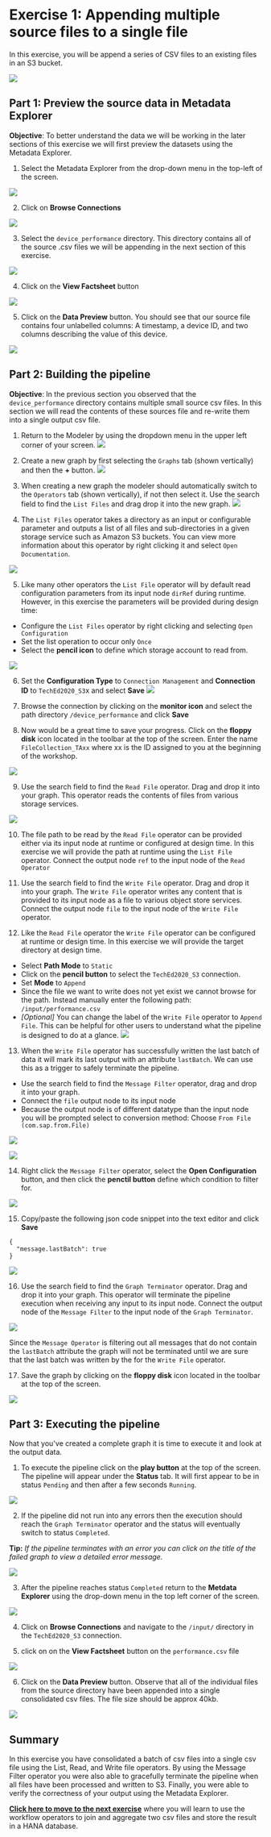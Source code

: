 # Exercise 1: Appending multiple source files to a single file

In this exercise, you will be append a series of CSV files to an existing files in an S3 bucket.

  ![](/exercises/ex0/images/completedModel.png)

## Part 1: Preview the source data in Metadata Explorer

**Objective**: To better understand the data we will be working in the later sections of this exercise we will first preview the datasets using the Metadata Explorer.

1. Select the Metadata Explorer from the drop-down menu in the top-left of the screen.

  ![](/exercises/ex0/images/dropdown_metadataExplorer.png)

2. Click on **Browse Connections**

  ![](/exercises/ex0/images/browseConnections.png)

3. Select the ```device_performance``` directory. This directory contains all of the source .csv files we will be appending in the next section of this exercise.

  ![](/exercises/ex0/images/directory_device_performance.png)

4. Click on the **View Factsheet** button

  ![](/exercises/ex0/images/button_viewFactsheet.png)

5. Click on the **Data Preview** button. You should see that our source file contains four unlabelled columns: A timestamp, a device ID, and two columns describing the value of this device.

  ![](/exercises/ex0/images/button_dataPreview.png)

## Part 2: Building the pipeline

**Objective**: In the previous section you observed that the ```device_performance``` directory contains multiple small source csv files. In this section we will read the contents of these sources file and re-write them into a single output csv file.

1. Return to the  Modeler by using the dropdown menu in the upper left corner of your screen.
  ![](/exercises/ex0/images/dropdown_pipelineModeler.png)

2. Create a new graph by first selecting the `Graphs` tab (shown vertically) and then the **+** button.
  ![](/exercises/ex0/images/createGraph.png)


3. When creating a new graph the modeler should automatically switch to the `Operators` tab (shown vertically), if not then select it. Use the search field to find the `List Files` and drag drop it into the new graph.
  ![](/exercises/ex0/images/operator_listFiles.png)

4. The `List Files` operator takes a directory as an input or configurable parameter and outputs a list of all files and sub-directories in a given storage service such as Amazon S3 buckets. You can view more information about this operator by right clicking it and select `Open Documentation`.

  ![](/exercises/ex0/images/doc_listFiles.png)

5. Like many other operators the `List File` operator will by default read configuration parameters from its input node `dirRef` during runtime. However, in this exercise the parameters will be provided during design time:
  - Configure the `List Files` operator by right clicking and selecting `Open Configuration`
  - Set the list operation to occur only `Once`
  - Select the **pencil icon** to define which storage account to read from.

  ![](/exercises/ex0/images/configure_listFiles.png)

6. Set the **Configuration Type** to `Connection Management`  and **Connection ID** to `TechEd2020_S3`x and select **Save**
 ![](/exercises/ex0/images/s3_Connection.png)

7. Browse the connection by clicking on the **monitor icon** and select the path directory `/device_performance` and click **Save**

8. Now would be a great time to save your progress. Click on the **floppy disk** icon located in the toolbar at the top of the screen. Enter the name `FileCollection_TAxx` where xx is the ID assigned to you at the beginning of the workshop.

  ![](/exercises/ex0/images/saveGraph.png)

9. Use the search field to find the `Read File` operator. Drag and drop it into your graph. This operator reads the contents of files from various storage services.

  ![](/exercises/ex0/images/operator_readFile.png)

10. The file path to be read by the `Read File` operator can be provided either via its input node at runtime or configured at design time. In this exercise we will provide the path at runtime using the `List File` operator. Connect the output node `ref`  to the input node of the `Read Operator`

11. Use the search field to find the `Write File` operator.  Drag and drop it into your graph. The `Write File` operator writes any content that is provided to its input node as a file to various object store services. Connect the output node `file` to the input node of the `Write File` operator.

12. Like the `Read File` operator the `Write File` operator can be configured at runtime or design time. In this exercise we will provide the target directory at design time.
- Select **Path Mode** to `Static`
- Click on the **pencil button** to select the `TechEd2020_S3` connection.
- Set **Mode** to `Append`
- Since the file we want to write does not yet exist we cannot browse for the path. Instead manually enter the following path: `/input/performance.csv`
- *\[Optional\]* You can change the label of the `Write File` operator to `Append File`. This can be helpful for other users to understand what the pipeline is designed to do at a glance.
  ![](/exercises/ex0/images/configure_writeFile.png)

13. When the `Write File` operator has successfully written the last batch of data it will mark its last output with an attribute `lastBatch`. We can use this as a trigger to safely terminate the pipeline.
  - Use the search field to find the `Message Filter` operator, drag and drop it into your graph.
  - Connect the `file` output node to its input node
  - Because the output node is of different datatype than the input node you will be prompted select to conversion method: Choose `From File (com.sap.from.File)`

  ![](/exercises/ex0/images/operator_messageFilter.png)

  ![](/exercises/ex0/images/conversion_fromFile.png)

14. Right click the `Message Filter` operator, select the **Open Configuration** button, and then click the **penctil button** define which condition to filter for.

  ![](/exercises/ex0/images/configure_messageFilter.png)

15. Copy/paste the following json code snippet into the text editor and click **Save**
  ```
  {
  	"message.lastBatch": true
  }
  ```
  ![](/exercises/ex0/images/editProperty_messageFilter.png)


16. Use the search field to find the `Graph Terminator` operator. Drag and drop it into your graph. This operator will terminate the pipeline execution when receiving any input to its input node. Connect the output node of the `Message Filter` to the input node of the `Graph Terminator`.

  ![](/exercises/ex0/images/operator_graphTerminator.png)

  Since the `Message Operator` is filtering out all messages that do not contain the `lastBatch` attribute the graph will not be terminated until we are sure that the last batch was written by the  for the `Write File` operator.

17. Save the graph by clicking on the **floppy disk** icon located in the toolbar at the top of the screen.

  ![](/exercises/ex0/images/saveGraphAgain.png)

## Part 3: Executing the pipeline

Now that you've created a complete graph it is time to execute it and look at the output data.

1. To execute the pipeline click on the **play button** at the top of the screen. The pipeline will appear under the **Status** tab. It will first appear to be in status ``Pending`` and then after a few seconds ``Running``.

  ![](/exercises/ex0/images/runGraph.png)

2. If the pipeline did not run into any errors then the execution should reach the `Graph Terminator` operator and the status will eventually switch to status `Completed`.

  **Tip:** *If the pipeline terminates with an error you can click on the title of the failed graph to view a detailed error message.*

  ![](/exercises/ex0/images/deadGraph.png)

3. After the pipeline reaches status `Completed` return to the **Metdata Explorer** using the drop-down menu in the top left corner of the screen.

  ![](/exercises/ex0/images/goTometadataExplorer.png)

4. Click on **Browse Connections** and navigate to the `/input/` directory in the `TechEd2020_S3` connection.

5.  click on on the **View Factsheet** button on the `performance.csv` file

  ![](/exercises/ex0/images/performance_viewFactsheet.png)


6. Click on the **Data Preview** button. Observe that all of the individual files from the source directory have been appended into a single consolidated csv files. The file size should be approx 40kb.

  ![](/exercises/ex0/images/performance_dataPreview.png)

## Summary  

In this exercise you have consolidated a batch of csv files into a single csv file using the List, Read, and Write file operators. By using the Message Filter operator you were also able to gracefully terminate the pipeline when all files have been processed and written to S3. Finally, you were able to verify the correctness of your output using the Metadata Explorer.

[**Click here to move to the next exercise**](/exercises/ex1/README.md)  where you will learn to use the workflow operators to join and aggregate two csv files and store the result in a HANA database.
